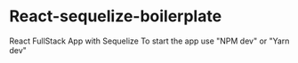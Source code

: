 # React-sequelize-boilerplate
React FullStack App with Sequelize
To start the app use "NPM dev" or "Yarn dev"
